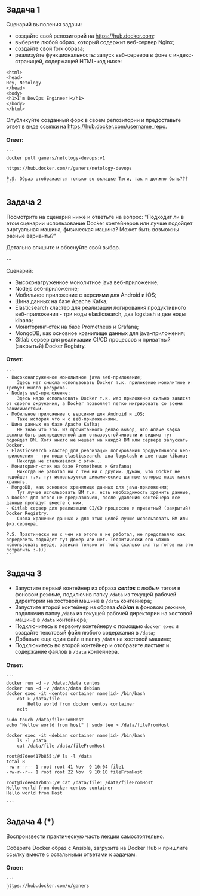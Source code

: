 ## Задача 1

Сценарий выполения задачи:

- создайте свой репозиторий на https://hub.docker.com;
- выберете любой образ, который содержит веб-сервер Nginx;
- создайте свой fork образа;
- реализуйте функциональность:
запуск веб-сервера в фоне с индекс-страницей, содержащей HTML-код ниже:
```
<html>
<head>
Hey, Netology
</head>
<body>
<h1>I’m DevOps Engineer!</h1>
</body>
</html>
```
Опубликуйте созданный форк в своем репозитории и предоставьте ответ в виде ссылки на https://hub.docker.com/username_repo.

#### Ответ:
    ```
    docker pull ganers/netology-devops:v1
    
    https://hub.docker.com/r/ganers/netology-devops

    P.S. Образ отображается только во вкладке Тэги, так и должно быть???
    ```

## Задача 2

Посмотрите на сценарий ниже и ответьте на вопрос:
"Подходит ли в этом сценарии использование Docker контейнеров или лучше подойдет виртуальная машина, физическая машина? Может быть возможны разные варианты?"

Детально опишите и обоснуйте свой выбор.

--

Сценарий:

- Высоконагруженное монолитное java веб-приложение;
- Nodejs веб-приложение;
- Мобильное приложение c версиями для Android и iOS;
- Шина данных на базе Apache Kafka;
- Elasticsearch кластер для реализации логирования продуктивного веб-приложения - три ноды elasticsearch, два logstash и две ноды kibana;
- Мониторинг-стек на базе Prometheus и Grafana;
- MongoDB, как основное хранилище данных для java-приложения;
- Gitlab сервер для реализации CI/CD процессов и приватный (закрытый) Docker Registry.

#### Ответ:
    ```
    - Высоконагруженное монолитное java веб-приложение;
        Здесь нет смысла использовать Docker т.к. приложение монолитное и требует много ресурсов.
    - Nodejs веб-приложение;
        Здесь надо использовать Docker т.к. web приложения сильно зависят от своего окружения, а Docker позволяет легко мигрировать со всеми зависимостями.
    - Мобильное приложение c версиями для Android и iOS;
        Таже история что и с веб-приложениями.
    - Шина данных на базе Apache Kafka;
        Не знаю что это. Из прочитанного делаю вывод, что Апаче Кафка должны быть распределенной для отказоустойчивости и видимо тут подойдет ВМ. Хотя никто не мешает на каждой ВМ или сервере запускать Docker.
    - Elasticsearch кластер для реализации логирования продуктивного веб-приложения - три ноды elasticsearch, два logstash и две ноды kibana;
        Никогда не сталкивался с этим...
    - Мониторинг-стек на базе Prometheus и Grafana;
        Никогда не работал ни с тем ни с другим. Думаю, что Docker не подойдет т.к. тут используются динамические данные которые надо както хранить.
    - MongoDB, как основное хранилище данных для java-приложения;
        Тут лучше использовать ВМ т.к. есть необходимость хранить данные, а Docker для этого не предназначен, после удаления контейнера все данные пропадут вместе с ним. 
    - Gitlab сервер для реализации CI/CD процессов и приватный (закрытый) Docker Registry.
        Снова хранение данных и для этих целей лучше использовать ВМ или физ.сервера.

    P.S. Практически ни с чем из этого я не работал, не представляю как определить подойдет тут Докер или нет. Теоритически его можно использовать везде, зависит только от того сколько сил ты готов на это потратить :-)))
    ```

## Задача 3

- Запустите первый контейнер из образа ***centos*** c любым тэгом в фоновом режиме, подключив папку ```/data``` из текущей рабочей директории на хостовой машине в ```/data``` контейнера;
- Запустите второй контейнер из образа ***debian*** в фоновом режиме, подключив папку ```/data``` из текущей рабочей директории на хостовой машине в ```/data``` контейнера;
- Подключитесь к первому контейнеру с помощью ```docker exec``` и создайте текстовый файл любого содержания в ```/data```;
- Добавьте еще один файл в папку ```/data``` на хостовой машине;
- Подключитесь во второй контейнер и отобразите листинг и содержание файлов в ```/data``` контейнера.

#### Ответ:
    ```
    docker run -d -v /data:/data centos
    docker run -d -v /data:/data debian
    docker exec -it <centos container name|id> /bin/bash
        cat > /data/file
            Hello world from docker centos container
        exit

    sudo touch /data/fileFromHost
    echo "Hellow world from host" | sudo tee > /data/fileFromHost
    
    docker exec -it <debian container name|id> /bin/bash
        ls -l /data
        cat /data/file /data/fileFromHost

    root@d7dee417b855:/# ls -l /data
    total 8
    -rw-r--r-- 1 root root 41 Nov  9 10:04 file1
    -rw-r--r-- 1 root root 22 Nov  9 10:10 fileFromHost

    root@d7dee417b855:/# cat /data/file1 /data/fileFromHost 
    Hello world from docker centos container
    Hello world from Host

    ```

## Задача 4 (*)

Воспроизвести практическую часть лекции самостоятельно.

Соберите Docker образ с Ansible, загрузите на Docker Hub и пришлите ссылку вместе с остальными ответами к задачам.

#### Ответ:
    ```
    https://hub.docker.com/u/ganers
    ```
